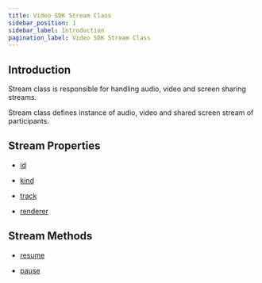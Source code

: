 ```yaml
---
title: Video SDK Stream Class
sidebar_position: 1
sidebar_label: Introduction
pagination_label: Video SDK Stream Class
---
```


<div class="sdk-api-ref">

## Introduction

Stream class is responsible for handling audio, video and screen sharing streams.

Stream class defines instance of audio, video and shared screen stream of participants.

## Stream Properties

<div class="row">
<div class="col col--4 margin-bottom--sm" >

- [id](properties#id)

</div><div class="col col--4 margin-bottom--sm" >

- [kind](properties#kind)

</div><div class="col col--4 margin-bottom--sm" >

- [track](properties#track)

</div><div class="col col--4 margin-bottom--sm" >

- [renderer](properties#renderer)

</div>
</div>

## Stream Methods

<div class="row">
<div class="col col--4 margin-bottom--sm" >

- [resume](methods#resume)

</div>
<div class="col col--4 margin-bottom--sm" >

- [pause](methods#pause)

</div>
</div>
</div>
